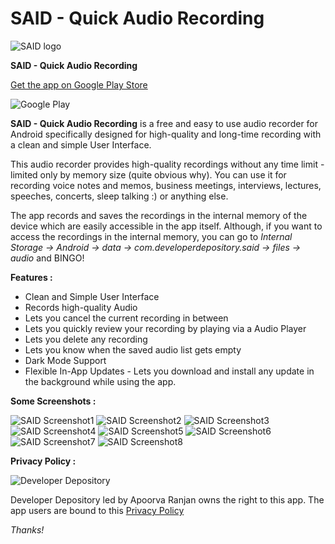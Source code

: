 # SAID - Quick Audio Recording
![SAID logo](https://lh3.googleusercontent.com/AYE99vfZPDN4KAowQmFc0h1kIpw5d8o5s3LaL9Ec7wKpjV1b3_PdTmLx51KdC3ka-Q=s180-rw)


**SAID - Quick Audio Recording**

[Get the app on Google Play Store](https://play.google.com/store/apps/details?id=com.developerdepository.said)

![Google Play](https://www.gstatic.com/android/market_images/web/play_prism_hlock_2x.png)

**SAID - Quick Audio Recording** is a free and easy to use audio recorder for Android specifically designed for high-quality and long-time recording with a clean and simple User Interface.

This audio recorder provides high-quality recordings without any time limit - limited only by memory size (quite obvious why).
You can use it for recording voice notes and memos, business meetings, interviews, lectures, speeches, concerts, sleep talking :) or anything else.

The app records and saves the recordings in the internal memory of the device which are easily accessible in the app itself. Although, if you want to access the recordings in the internal memory, you can go to *Internal Storage -> Android -> data -> com.developerdepository.said -> files -> audio* and BINGO!  




**Features :**

* Clean and Simple User Interface 
* Records high-quality Audio 
* Lets you cancel the current recording in between 
* Lets you quickly review your recording by playing via a Audio Player 
* Lets you delete any recording 
* Lets you know when the saved audio list gets empty 
* Dark Mode Support 
* Flexible In-App Updates - Lets you download and install any update in the background while using the app.




**Some Screenshots :**



![SAID Screenshot1](https://lh3.googleusercontent.com/UCYpGPWadMUBQzZlmGm7poJy7dls9x1asnRFhuXg7dI_-9YgF_nkxmmjNYiXXMcqXHQ=w720-h310-rw)
![SAID Screenshot2](https://lh3.googleusercontent.com/2KPEnd5RkWsQm5AeDk9Iut535q_iQumJ-jPG__azESLjw-NmbS14LmUEhr6Y4-I0Jw=w720-h310-rw)
![SAID Screenshot3](https://lh3.googleusercontent.com/itfHCUN-SWESD2gP9cTTxhAYKJmsyWY0eIvPSjU4jNsFKUdA3M-GtbR9s2s4uC7x3w=w720-h310-rw)
![SAID Screenshot4](https://lh3.googleusercontent.com/gvKBz6WiIiC6I5eNgWpPz-ErczEeTRRkw0Ntym-7kqbf483Q9MIxzR2PsqXi9DFSDE8=w720-h310-rw)
![SAID Screenshot5](https://lh3.googleusercontent.com/RF5fgLVEHVlIOERQ1IHSv6jGFjm4_gfNpy8cGXQ93O0KpMdQyc6AInsESNpPVgzeHw=w720-h310-rw)
![SAID Screenshot6](https://lh3.googleusercontent.com/Jy1yTdYHcGhlYac4JtKmatm8mHvMBmeWhS-qOsmEUQ205UyyRuWgzw7Q3503u8QqWw=w720-h310-rw)
![SAID Screenshot7](https://lh3.googleusercontent.com/JJ0lFTmZD49-RnRjrXObG6eRvYKdnz0RQiGuC-cVaMciBzl7KiMKwBXHAhJNbNY9ObZc=w720-h310-rw)
![SAID Screenshot8](https://lh3.googleusercontent.com/oISvx09TnfpsGdXIH8lFO9H5jQetuH1Z9J0DgMh7UQ6ccx4JmdyxDlsrVQ-wIe7Dams=w720-h310-rw)





**Privacy Policy :**

![Developer Depository](https://lh3.googleusercontent.com/ogw/ADGmqu8NgWrQa5JhxCvnEv91ICHNdKWYL4XmGucirNxr=s32-c-mo)


Developer Depository led by Apoorva Ranjan owns the right to this app. The app users are bound to this [Privacy Policy](https://developerdepository.wixsite.com/said-policies)

*Thanks!*
